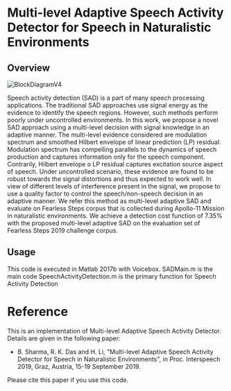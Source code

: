 # Multi-level Adaptive Speech Activity Detector for Speech in Naturalistic Environments

## Overview

![BlockDiagramV4](https://user-images.githubusercontent.com/49261836/64412497-0ce3cf80-d0c2-11e9-9c82-5ba2f77c496e.png)

Speech activity detection (SAD) is a part of many speech processing applications. The traditional SAD approaches use signal energy as the evidence to identify the speech regions. However, such methods perform poorly under uncontrolled environments. In this work, we propose a novel SAD approach using a multi-level decision with signal knowledge in an adaptive manner. The multi-level evidence considered are modulation spectrum and smoothed Hilbert envelope of linear prediction (LP) residual. Modulation spectrum has compelling parallels to the dynamics of speech production and captures information only for the speech component. Contrarily, Hilbert envelope o LP residual captures excitation source aspect of speech. Under uncontrolled scenario, these evidence are found to be robust towards the signal distortions and thus expected to work well. In view of different levels of interference present in the signal, we propose to use a quality factor to control the speech/non-speech decision in an adaptive manner. We refer this method as multi-level adaptive SAD and evaluate on Fearless Steps corpus that is collected during Apollo-11 Mission in naturalistic environments. We achieve a detection cost function of 7.35% with
the proposed multi-level adaptive SAD on the evaluation set of Fearless Steps 2019 challenge corpus.

## Usage
This code is executed in Matlab 2017b with Voicebox.
SADMain.m is the main code
SpeechActivityDetection.m is the primary function for Speech Activity Detection


# Reference

This is an implementation of Multi-level Adaptive Speech Activity Detector. Details are given in the following paper:

- B. Sharma, R. K. Das and H. Li, "Multi-level Adaptive Speech Activity Detector for Speech in Naturalistic Environments", in Proc. Interspeech 2019, Graz, Austria, 15-19 September 2019.

Please cite this paper if you use this code.

